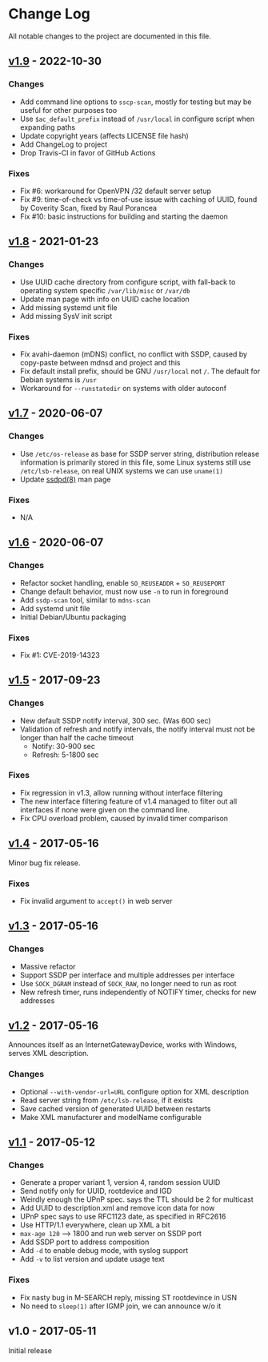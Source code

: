 Change Log
==========

All notable changes to the project are documented in this file.


[v1.9][] - 2022-10-30
---------------------

### Changes
 - Add command line options to `sscp-scan`, mostly for testing but may
   be useful for other purposes too
 - Use `$ac_default_prefix` instead of `/usr/local` in configure script
   when expanding paths
 - Update copyright years (affects LICENSE file hash)
 - Add ChangeLog to project
 - Drop Travis-CI in favor of GitHub Actions

### Fixes
 - Fix #6: workaround for OpenVPN /32 default server setup
 - Fix #9: time-of-check vs time-of-use issue with caching of UUID,
   found by Coverity Scan, fixed by Raul Porancea
 - Fix #10: basic instructions for building and starting the daemon


[v1.8][] - 2021-01-23
---------------------

### Changes
 - Use UUID cache directory from configure script, with fall-back to
   operating system specific `/var/lib/misc` or `/var/db`
 - Update man page with info on UUID cache location
 - Add missing systemd unit file
 - Add missing SysV init script

### Fixes
 - Fix avahi-daemon (mDNS) conflict, no conflict with SSDP, caused by
   copy-paste between mdnsd and project and this
 - Fix default install prefix, should be GNU `/usr/local` not `/`.  The
   default for Debian systems is `/usr`
 - Workaround for `--runstatedir` on systems with older autoconf


[v1.7][] - 2020-06-07
---------------------

### Changes
 - Use `/etc/os-release` as base for SSDP server string, distribution
   release information is primarily stored in this file, some Linux
   systems still use `/etc/lsb-release`, on real UNIX systems we can use
   `uname(1)`
 - Update [ssdpd(8)](https://man.troglobit.com/man8/ssdpd.8.html) man page

### Fixes
 - N/A


[v1.6][] - 2020-06-07
---------------------

### Changes
 - Refactor socket handling, enable `SO_REUSEADDR` + `SO_REUSEPORT`
 - Change default behavior, must now use `-n` to run in foreground
 - Add `ssdp-scan` tool, similar to `mdns-scan`
 - Add systemd unit file
 - Initial Debian/Ubuntu packaging

### Fixes
 - Fix #1: CVE-2019-14323


[v1.5][] - 2017-09-23
---------------------

### Changes
 - New default SSDP notify interval, 300 sec. (Was 600 sec)
 - Validation of refresh and notify intervals, the notify interval must
   not be longer than half the cache timeout
   - Notify: 30-900 sec
   - Refresh: 5-1800 sec

### Fixes
 - Fix regression in v1.3, allow running without interface filtering
 - The new interface filtering feature of v1.4 managed to filter out all
   interfaces if none were given on the command line.
 - Fix CPU overload problem, caused by invalid timer comparison


[v1.4][] - 2017-05-16
---------------------

Minor bug fix release.

### Fixes
 - Fix invalid argument to `accept()` in web server


[v1.3][] - 2017-05-16
---------------------

### Changes
 - Massive refactor
 - Support SSDP per interface and multiple addresses per interface
 - Use `SOCK_DGRAM` instead of `SOCK_RAW`, no longer need to run as root
 - New refresh timer, runs independently of NOTIFY timer, checks for new addresses


[v1.2][] - 2017-05-16
---------------------

Announces itself as an InternetGatewayDevice, works with Windows, serves
XML description.

### Changes
 - Optional `--with-vendor-url=URL` configure option for XML description
 - Read server string from `/etc/lsb-release`, if it exists
 - Save cached version of generated UUID between restarts
 - Make XML manufacturer and modelName configurable


[v1.1][] - 2017-05-12
---------------------

### Changes
 - Generate a proper variant 1, version 4, random session UUID
 - Send notify only for UUID, rootdevice and IGD
 - Weirdly enough the UPnP spec. says the TTL should be 2 for multicast
 - Add UUID to description.xml and remove icon data for now
 - UPnP spec says to use RFC1123 date, as specified in RFC2616
 - Use HTTP/1.1 everywhere, clean up XML a bit
 - `max-age 120` --> 1800 and run web server on SSDP port
 - Add SSDP port to address composition
 - Add `-d` to enable debug mode, with syslog support
 - Add `-v` to list version and update usage text

### Fixes
 - Fix nasty bug in M-SEARCH reply, missing ST rootdevince in USN
 - No need to `sleep(1)` after IGMP join, we can announce w/o it


v1.0 - 2017-05-11
-----------------

Initial release


[v1.9]: https://github.com/troglobit/ssdp-responder/compare/v1.8...v1.9
[v1.8]: https://github.com/troglobit/ssdp-responder/compare/v1.7...v1.8
[v1.7]: https://github.com/troglobit/ssdp-responder/compare/v1.6...v1.7
[v1.6]: https://github.com/troglobit/ssdp-responder/compare/v1.5...v1.6
[v1.5]: https://github.com/troglobit/ssdp-responder/compare/v1.4...v1.5
[v1.4]: https://github.com/troglobit/ssdp-responder/compare/v1.3...v1.4
[v1.3]: https://github.com/troglobit/ssdp-responder/compare/v1.2...v1.3
[v1.2]: https://github.com/troglobit/ssdp-responder/compare/v1.1...v1.2
[v1.1]: https://github.com/troglobit/ssdp-responder/compare/v1.0...v1.1

